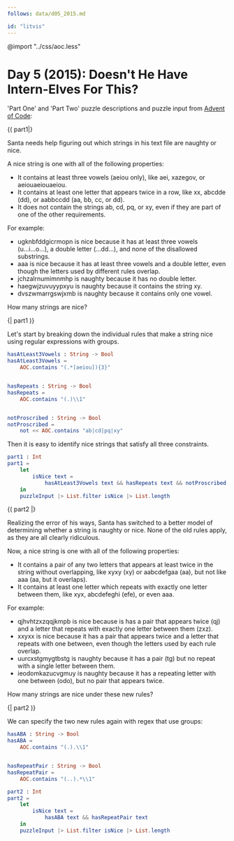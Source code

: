 ```yaml
---
follows: data/d05_2015.md

id: "litvis"
---
```


@import "../css/aoc.less"

# Day 5 (2015): Doesn't He Have Intern-Elves For This?

'Part One' and 'Part Two' puzzle descriptions and puzzle input from [Advent of Code](https://adventofcode.com/2015/day/5):

{( part1|}

Santa needs help figuring out which strings in his text file are naughty or nice.

A nice string is one with all of the following properties:

- It contains at least three vowels (aeiou only), like aei, xazegov, or aeiouaeiouaeiou.
- It contains at least one letter that appears twice in a row, like xx, abcdde (dd), or aabbccdd (aa, bb, cc, or dd).
- It does not contain the strings ab, cd, pq, or xy, even if they are part of one of the other requirements.

For example:

- ugknbfddgicrmopn is nice because it has at least three vowels (u...i...o...), a double letter (...dd...), and none of the disallowed substrings.
- aaa is nice because it has at least three vowels and a double letter, even though the letters used by different rules overlap.
- jchzalrnumimnmhp is naughty because it has no double letter.
- haegwjzuvuyypxyu is naughty because it contains the string xy.
- dvszwmarrgswjxmb is naughty because it contains only one vowel.

How many strings are nice?

{| part1 )}

Let's start by breaking down the individual rules that make a string nice using regular expressions with groups.

```elm {l}
hasAtLeast3Vowels : String -> Bool
hasAtLeast3Vowels =
    AOC.contains "(.*[aeiou]){3}"


hasRepeats : String -> Bool
hasRepeats =
    AOC.contains "(.)\\1"


notProscribed : String -> Bool
notProscribed =
    not << AOC.contains "ab|cd|pq|xy"
```

Then it is easy to identify nice strings that satisfy all three constraints.

```elm {l r}
part1 : Int
part1 =
    let
        isNice text =
            hasAtLeast3Vowels text && hasRepeats text && notProscribed text
    in
    puzzleInput |> List.filter isNice |> List.length
```

{( part2 |}

Realizing the error of his ways, Santa has switched to a better model of determining whether a string is naughty or nice. None of the old rules apply, as they are all clearly ridiculous.

Now, a nice string is one with all of the following properties:

- It contains a pair of any two letters that appears at least twice in the string without overlapping, like xyxy (xy) or aabcdefgaa (aa), but not like aaa (aa, but it overlaps).
- It contains at least one letter which repeats with exactly one letter between them, like xyx, abcdefeghi (efe), or even aaa.

For example:

- qjhvhtzxzqqjkmpb is nice because is has a pair that appears twice (qj) and a letter that repeats with exactly one letter between them (zxz).
- xxyxx is nice because it has a pair that appears twice and a letter that repeats with one between, even though the letters used by each rule overlap.
- uurcxstgmygtbstg is naughty because it has a pair (tg) but no repeat with a single letter between them.
- ieodomkazucvgmuy is naughty because it has a repeating letter with one between (odo), but no pair that appears twice.

How many strings are nice under these new rules?

{| part2 )}

We can specify the two new rules again with regex that use groups:

```elm {l}
hasABA : String -> Bool
hasABA =
    AOC.contains "(.).\\1"


hasRepeatPair : String -> Bool
hasRepeatPair =
    AOC.contains "(..).*\\1"
```

```elm {l r}
part2 : Int
part2 =
    let
        isNice text =
            hasABA text && hasRepeatPair text
    in
    puzzleInput |> List.filter isNice |> List.length
```

